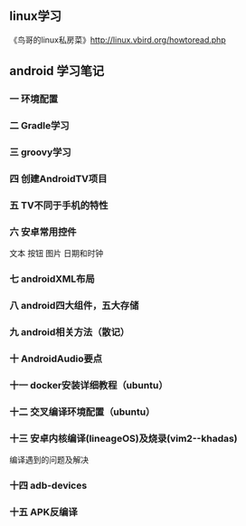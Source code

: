 ## linux学习
《鸟哥的linux私房菜》http://linux.vbird.org/howtoread.php
## android 学习笔记
### 一 环境配置
### 二 Gradle学习
### 三 groovy学习
### 四 创建AndroidTV项目
### 五 TV不同于手机的特性
### 六 安卓常用控件
文本 按钮 图片 日期和时钟
### 七 androidXML布局
### 八 android四大组件，五大存储
### 九 android相关方法（散记）
### 十 AndroidAudio要点
### 十一 docker安装详细教程（ubuntu）
### 十二 交叉编译环境配置（ubuntu）
### 十三 安卓内核编译(lineageOS)及烧录(vim2--khadas)
编译遇到的问题及解决
### 十四 adb-devices
### 十五 APK反编译
